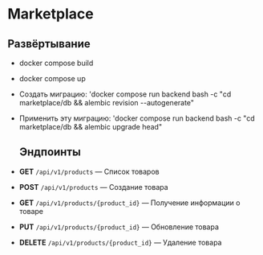 # Marketplace

  ##  Развёртывание
- docker compose build
- docker compose up
- Создать миграцию:
  'docker compose run backend bash -c "cd marketplace/db && alembic revision --autogenerate"
  
- Применить эту миграцию: 'docker compose run backend bash -c "cd marketplace/db && alembic upgrade head"

  ## Эндпоинты

- **GET** `/api/v1/products` — Список товаров
- **POST** `/api/v1/products` — Создание товара
- **GET** `/api/v1/products/{product_id}` — Получение информации о товаре
- **PUT** `/api/v1/products/{product_id}` — Обновление товара
- **DELETE** `/api/v1/products/{product_id}` — Удаление товара
